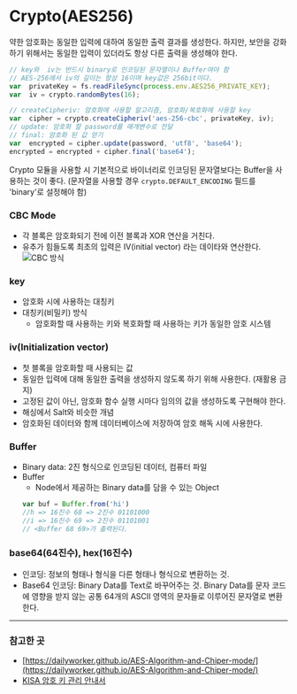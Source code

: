 # Crypto(AES256)
약한 암호화는 동일한 입력에 대하여 동일한 출력 결과를 생성한다. 하지만, 보안을 강화하기 위해서는 동일한 입력이 있더라도 항상 다른 출력을 생성해야 한다.
~~~js
// key와  iv는 반드시 binary로 인코딩된 문자열이나 Buffer여야 함
// AES-256에서 iv의 길이는 항상 16이며 key값은 256bit이다.
var  privateKey = fs.readFileSync(process.env.AES256_PRIVATE_KEY);
var  iv = crypto.randomBytes(16);

// createCipheriv: 암호화에 사용할 알고리즘, 암호화/복호화에 사용할 key
var  cipher = crypto.createCipheriv('aes-256-cbc', privateKey, iv);
// update: 암호화 할 password를 매개변수로 전달
// final: 암호화 된 값 얻기
var  encrypted = cipher.update(password, 'utf8', 'base64');
encrypted = encrypted + cipher.final('base64');
~~~
Crypto 모듈을 사용할 시 기본적으로 바이너리로 인코딩된 문자열보다는 Buffer을 사용하는 것이 좋다. (문자열을 사용할 경우 `crypto.DEFAULT_ENCODING` 필드를 'binary'로 설정해야 함)

### CBC Mode
- 각 블록은 암호화되기 전에 이전 블록과 XOR 연산을 거친다.
- 유추가 힘들도록 최초의 입력은 IV(initial vector) 라는 데이타와 연산한다.
![CBC 방식](https://camo.githubusercontent.com/14621f3eac87c62e85997497836c3d7b1ef95c48/68747470733a2f2f75706c6f61642e77696b696d656469612e6f72672f77696b6970656469612f636f6d6d6f6e732f642f64332f4362635f656e6372797074696f6e2e706e67)

### key
- 암호화 시에 사용하는 대칭키
- 대칭키(비밀키) 방식
	- 암호화할 때 사용하는 키와 복호화할 때 사용하는 키가 동일한 암호 시스템

### iv(Initialization vector)
* 첫 블록을 암호화할 때 사용되는 값
* 동일한 입력에 대해 동일한 출력을 생성하지 않도록 하기 위해 사용한다. (재활용 금지)
* 고정된 값이 아닌, 암호화 함수 실행 시마다 임의의 값을 생성하도록 구현해야 한다.
* 해싱에서 Salt와 비슷한 개념
* 암호화된 데이터와 함께 데이터베이스에 저장하여 암호 해독 시에 사용한다.

### Buffer
* Binary data: 2진 형식으로 인코딩된 데이터, 컴퓨터 파일
* Buffer
	* Node에서 제공하는 Binary data를 담을 수 있는 Object
	~~~js
	var buf = Buffer.from('hi')
	//h => 16진수 68 => 2진수 01101000  
	//i => 16진수 69 => 2진수 01101001
	// <Buffer 68 69>가 출력된다.
	~~~


### base64(64진수), hex(16진수)
* 인코딩: 정보의 형태나 형식을 다른 형태나 형식으로 변환하는 것.
* Base64 인코딩: Binary Data를 Text로 바꾸어주는 것. Binary Data를 문자 코드에 영향을 받지 않는 공통 64개의 ASCII 영역의 문자들로 이루어진 문자열로 변환한다.

---

### 참고한 곳
- [https://dailyworker.github.io/AES-Algorithm-and-Chiper-mode/](https://dailyworker.github.io/AES-Algorithm-and-Chiper-mode/)
- [KISA 암호 키 관리 안내서](https://www.kisa.or.kr/public/laws/laws3_View.jsp?cPage=1&mode=view&p_No=259&b_No=259&d_No=83&ST=total&SV=)
